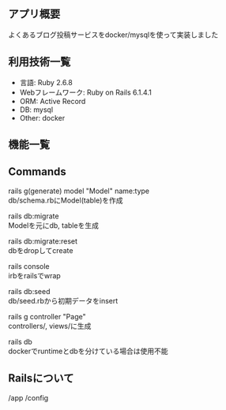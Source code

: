 
## アプリ概要
よくあるブログ投稿サービスをdocker/mysqlを使って実装しました  


## 利用技術一覧
- 言語: Ruby 2.6.8
- Webフレームワーク: Ruby on Rails 6.1.4.1
- ORM: Active Record
- DB: mysql
- Other: docker

## 機能一覧


## Commands
rails g(generate) model "Model" name:type  
    db/schema.rbにModel(table)を作成

rails db:migrate  
    Modelを元にdb, tableを生成

rails db:migrate:reset  
    dbをdropしてcreate

rails console  
    irbをrailsでwrap

rails db:seed  
    db/seed.rbから初期データをinsert

rails g controller "Page"  
    controllers/, views/に生成

rails db  
    dockerでruntimeとdbを分けている場合は使用不能



## Railsについて
/app
/config

